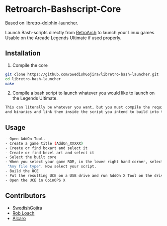 # Retroarch-Bashscript-Core
Based on [libretro-dolphin-launcher](https://github.com/RobLoach/libretro-dolphin-launcher).

Launch Bash-scripts directly from [RetroArch](http://www.libretro.com/) to launch your Linux games. Usable on the Arcade Legends Ultimate if used properly.


## Installation

1. Compile the core
  ``` bash
  git clone https://github.com/SwedishGojira/libretro-bash-launcher.git
  cd libretro-bash-launcher
  make
  ```

2. Compile a bash script to launch whatever you would like to launch on the Legends Ultimate.
  ``` bash
  This can literally be whatever you want, but you must compile the required libraries
  and binaries and link them inside the script you intend to build into the UCE.
  ```

## Usage

  ``` bash
- Open AddOn Tool. 
- Create a game title (AddOn_XXXXX)
- Create or find boxart and select it
- Create or find bezel art and select it
- Select the built core
- When you select your game ROM, in the lower right hand corner, select the filetype drop-down and select 
   "Any file type". Now select your script.
- Build the UCE
- Put the resulting UCE on a USB drive and run AddOn X Tool on the drive
- Open the UCE in CoinOPS X
  ```
## Contributors

- [SwedishGojira](http://github.com/swedishgojira)
- [Rob Loach](http://github.com/robloach)
- [Alcaro](https://github.com/Alcaro)

